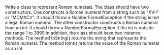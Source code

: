 Write a class to represent Roman numerals. The class should have two constructors. One
constructs a Roman numeral from a string such as "XVII" or "MCMXCV". It should throw a
NumberFormatException if the string is not a legal Roman numeral. The other constructor constructs
a Roman numeral from an int. It should throw a NumberFormatException if the int is outside the
range 1 to 3999.In addition, the class should have two instance methods. The method toString()
returns the string that represents the Roman numeral. The method toInt() returns the value of the
Roman numeral as an int.
